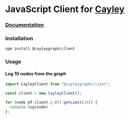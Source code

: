 # JavaScript Client for [Cayley](https://github.com/cayleygraph/cayley)

### [Documentation](https://cayleygraph.github.io/javascript-client/)

### Installation

```bash
npm install @cayleygraph/client
```

### Usage

#### Log 10 nodes from the graph

```javascript
import CayleyClient from "@cayleygraph/client";

const client = new CayleyClient();

for (node of client.g.V().getLimit(10)) {
  console.log(node)
};
```
